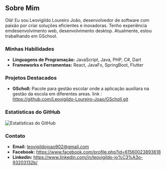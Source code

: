 ## Sobre Mim

Olá! Eu sou Leovigildo Loureiro João, desenvolvedor de software com paixão por criar soluções eficientes e inovadoras. Tenho experiência emdesenvolvimento web, desenvolvimento desktop. Atualmente, estou trabalhando em GSchool.

### Minhas Habilidades

- **Linguagens de Programação:** JavaScript, Java, PHP, C#, Dart
- **Frameworks e Ferramentas:** React, JavaFx, SpringBoot, Flutter

### Projetos Destacados

- **GScholl:** Pacote para gestão escolar onde a aplicação auxiliara na gestão da escola em diferentes areas. link : https://github.com/Leovigildo-Loureiro-Joao/GScholl.git


### Estatísticas do GitHub

![Estatísticas do GitHub](https://github-readme-stats.vercel.app/api?username=Leovigildo-Loureiro-Joao&show_icons=true&theme=radical)

### Contato

- **Email:** leovigildojoao902@gmail.com
- **Facebook:** https://www.facebook.com/profile.php?id=61560023893618
- **Linkedin:** https://www.linkedin.com/in/leovigildo-jo%C3%A3o-93203132b/
